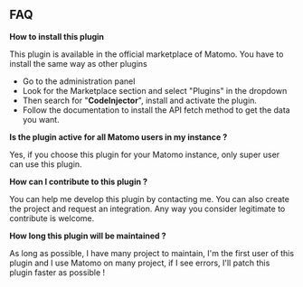 ## FAQ

__How to install this plugin__

This plugin is available in the official marketplace of Matomo. You have to install the same way as other plugins
- Go to the administration panel
- Look for the Marketplace section and select "Plugins" in the dropdown
- Then search for "**CodeInjector**", install and activate the plugin.
- Follow the documentation to install the API fetch method to get the data you want.

__Is the plugin active for all Matomo users in my instance ?__

Yes, if you choose this plugin for your Matomo instance, only super user can use this plugin.

__How can I contribute to this plugin ?__

You can help me develop this plugin by contacting me. You can also create the project and request an integration. Any way you consider legitimate to contribute is welcome.

__How long this plugin will be maintained ?__

As long as possible, I have many project to maintain, I'm the first user of this plugin and I use Matomo on many project, if I see errors, I'll patch this plugin faster as possible !